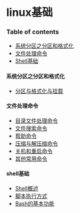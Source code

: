 # linux基础
### Table of contents
- [系统分区之分区和格式化](#系统分区之分区和格式化)
- [文件处理命令](#文件处理命令)
- [Shell基础](#shell基础)

#### 系统分区之分区和格式化
- [分区与格式化与挂载](https://github.com/rovo98/linux-learning/blob/master/blogs/linux-base/1.System-partitioning-and-formatting/1.分区与格式化与挂载.md)
#### 文件处理命令
- [目录文件处理命令]()
- [文件搜索命令]()
- [帮助命令]()
- [压缩与解压缩命令]()
- [关机和重启命令]()
- [其他常用命令]()
#### shell基础
- [Shell概述]()
- [脚本执行方式]()
- [Bash的基本功能]()
